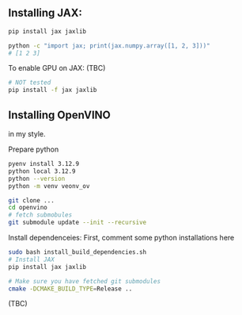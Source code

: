 ## Installing JAX:

```bash
pip install jax jaxlib

python -c "import jax; print(jax.numpy.array([1, 2, 3]))"
# [1 2 3]
```

To enable GPU on JAX: (TBC)
```bash
# NOT tested
pip install -f jax jaxlib
```

## Installing OpenVINO
in my style.

Prepare python
```bash
pyenv install 3.12.9
python local 3.12.9
python --version
python -m venv veonv_ov
```

```bash
git clone ...
cd openvino
# fetch submobules
git submodule update --init --recursive
```

Install dependenceies: 
First, comment some python installations here
```bash
sudo bash install_build_dependencies.sh
# Install JAX
pip install jax jaxlib
```

```bash
# Make sure you have fetched git submodules
cmake -DCMAKE_BUILD_TYPE=Release ..
```

(TBC)
